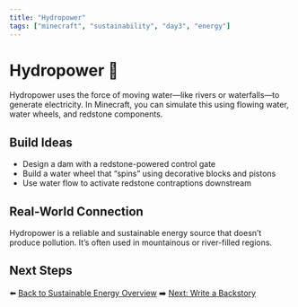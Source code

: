 ```yaml
---
title: "Hydropower"
tags: ["minecraft", "sustainability", "day3", "energy"]
---
```


# Hydropower 🌊

Hydropower uses the force of moving water—like rivers or waterfalls—to generate electricity. In Minecraft, you can simulate this using flowing water, water wheels, and redstone components.

## Build Ideas
- Design a dam with a redstone-powered control gate
- Build a water wheel that “spins” using decorative blocks and pistons
- Use water flow to activate redstone contraptions downstream

## Real-World Connection
Hydropower is a reliable and sustainable energy source that doesn’t produce pollution. It’s often used in mountainous or river-filled regions.

## Next Steps
⬅️ [Back to Sustainable Energy Overview](/sustainability_lab/Day-3/00_intro)
➡️ [Next: Write a Backstory](/sustainability_lab/Day-3/01_backstory)
